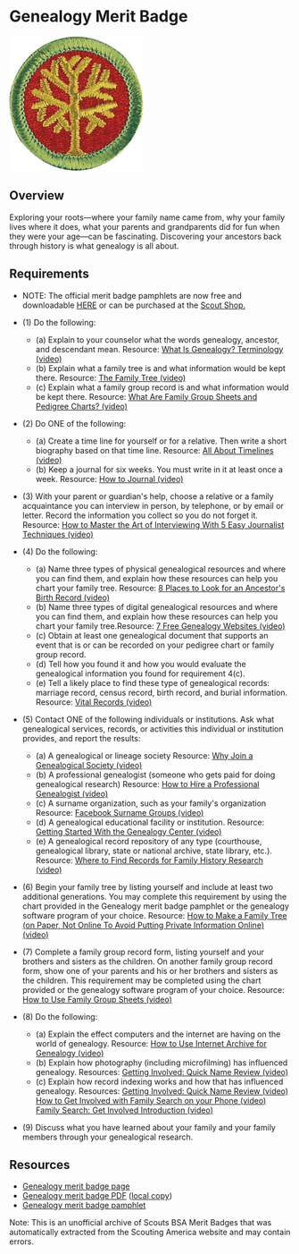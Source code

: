 

# Genealogy Merit Badge

![Genealogy Merit Badge](images/genealogy-merit-badge.jpg)

## Overview



Exploring your roots—where your family name came from, why your family lives where it does, what your parents and grandparents did for fun when they were your age—can be fascinating. Discovering your ancestors back through history is what genealogy is all about.

## Requirements

* NOTE:  The official merit badge pamphlets are now free and downloadable  [HERE](https://filestore.scouting.org/filestore/Merit_Badge_ReqandRes/Pamphlets/Genealogy.pdf) or can be purchased at the [Scout Shop.](https://www.scoutshop.org/)
* (1) Do the following:
    * (a) Explain to your counselor what the words genealogy, ancestor, and descendant mean. Resource: [What Is Genealogy? Terminology (video)](https://www.youtube.com/watch?v=7V-nmASSPRk)
    * (b) Explain what a family tree is and what information would be kept there. Resource: [The Family Tree (video)](https://www.youtube.com/watch?v=PM79Epw_cp8)
    * (c) Explain what a family group record is and what information would be kept there. Resource: [What Are Family Group Sheets and Pedigree Charts? (video)](https://www.youtube.com/watch?v=mLJhNZk-BGg)


* (2) Do ONE of the following:
    * (a) Create a time line for yourself or for a relative. Then write a short biography based on that time line. Resource: [All About Timelines (video)](https://www.youtube.com/watch?v=_hKMBqEUE1w&t=95s)
    * (b) Keep a journal for six weeks. You must write in it at least once a week. Resource: [How to Journal (video)](https://www.youtube.com/watch?v=TKOrVpuvvMA&t=52s)


* (3) With your parent or guardian's help, choose a relative or a family acquaintance you can interview in person, by telephone, or by email or letter. Record the information you collect so you do not forget it. Resource:  [How to Master the Art of Interviewing With 5 Easy Journalist Techniques (video)](https://www.youtube.com/watch?v=NWDL_UYMc7Q)
* (4) Do the following:
    * (a) Name three types of physical genealogical resources and where you can find them, and explain how these resources can help you chart your family tree. Resource: [8 Places to Look for an Ancestor's Birth Record (video)](https://www.youtube.com/watch?v=vhCBJEAdzkM)
    * (b) Name three types of digital genealogical resources and where you can find them, and explain how these resources can help you chart your family tree.Resource: [7 Free Genealogy Websites (video)](https://www.youtube.com/watch?v=WQ6ELtmhnyQ)
    * (c) Obtain at least one genealogical document that supports an event that is or can be recorded on your pedigree chart or family group record.
    * (d) Tell how you found it and how you would evaluate the genealogical information you found for requirement 4(c).
    * (e) Tell a likely place to find these type of genealogical records: marriage record, census record, birth record, and burial information. Resource: [Vital Records (video)](https://www.youtube.com/watch?v=N5NT3-zvRhs)


* (5) Contact ONE of the following individuals or institutions. Ask what genealogical services, records, or activities this individual or institution provides, and report the results:
    * (a) A genealogical or lineage society Resource: [Why Join a Genealogical Society (video)](https://www.youtube.com/watch?v=bkMS7rfYK4s)
    * (b) A professional genealogist (someone who gets paid for doing genealogical research) Resource: [How to Hire a Professional Genealogist (video)](https://www.youtube.com/watch?v=qDSXuz8l9es)
    * (c) A surname organization, such as your family's organization Resource: [Facebook Surname Groups (video)](https://www.youtube.com/watch?v=fv9vpbktRhs)
    * (d) A genealogical educational facility or institution. Resource: [Getting Started With the Genealogy Center (video)](https://www.youtube.com/watch?v=Umga_tVIME8)
    * (e) A genealogical record repository of any type (courthouse, genealogical library, state or national archive, state library, etc.). Resource: [Where to Find Records for Family History Research (video)](https://www.youtube.com/watch?v=9HH-dtvTSOw)


* (6) Begin your family tree by listing yourself and include at least two additional generations. You may complete this requirement by using the chart provided in the Genealogy merit badge pamphlet or the genealogy software program of your choice. Resource:  [How to Make a Family Tree (on Paper, Not Online To Avoid Putting Private Information Online) (video)](https://www.youtube.com/watch?v=Ci55EXJtlDM)
* (7) Complete a family group record form, listing yourself and your brothers and sisters as the children. On another family group record form, show one of your parents and his or her brothers and sisters as the children. This requirement may be completed using the chart provided or the genealogy software program of your choice. Resource:  [How to Use Family Group Sheets (video)](https://www.youtube.com/watch?v=nb2C3z7C_R8)
* (8) Do the following:
    * (a) Explain the effect computers and the internet are having on the world of genealogy. Resource: [How to Use Internet Archive for Genealogy (video)](https://www.youtube.com/watch?v=Ltc0EjJzB5k)
    * (b) Explain how photography (including microfilming) has influenced genealogy. Resources: [Getting Involved: Quick Name Review (video)](https://www.youtube.com/watch?v=tP-m8IWX6vU&ab_channel=FamilyHistorywithChris)
    * (c) Explain how record indexing works and how that has influenced genealogy. Resources: [Getting Involved: Quick Name Review (video)](https://www.youtube.com/watch?v=tP-m8IWX6vU&ab_channel=FamilyHistorywithChris) [How to Get Involved with Family Search on your Phone (video)](https://www.youtube.com/watch?v=cFjbF7sGNoA) [Family Search: Get Involved Introduction (video)](https://www.youtube.com/watch?v=fzd619Xv7N8)


* (9) Discuss what you have learned about your family and your family members through your genealogical research.


## Resources

- [Genealogy merit badge page](https://www.scouting.org/merit-badges/genealogy/)
- [Genealogy merit badge PDF](https://filestore.scouting.org/filestore/Merit_Badge_ReqandRes/Pamphlets/Genealogy.pdf) ([local copy](files/genealogy-merit-badge.pdf))
- [Genealogy merit badge pamphlet](https://www.scoutshop.org/genealogy-merit-badge-pamphlet-660396.html)

Note: This is an unofficial archive of Scouts BSA Merit Badges that was automatically extracted from the Scouting America website and may contain errors.